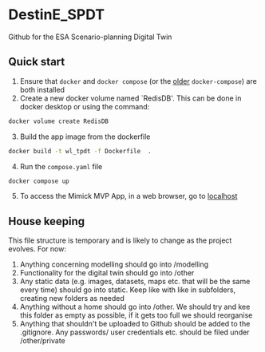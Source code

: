 # DestinE_SPDT
Github for the ESA Scenario-planning Digital Twin

## Quick start
1. Ensure that `docker` and `docker compose` (or the [older](https://stackoverflow.com/questions/66514436/difference-between-docker-compose-and-docker-compose) `docker-compose`) are both installed
2. Create a new docker volume named `RedisDB'. This can be done in docker desktop or using the command:
```bash 
docker volume create RedisDB
```
3. Build the app image from the dockerfile
```bash
docker build -t wl_tpdt -f Dockerfile  .
```
4. Run the `compose.yaml` file
```bash
docker compose up 
```
5. To access the Mimick MVP App, in a web browser, go to [localhost](localhost)
## House keeping

This file structure is temporary and is likely to change as the project evolves. For now:
1. Anything concerning modelling should go into /modelling
2. Functionality for the digital twin should go into /other
3. Any static data (e.g. images, datasets, maps etc. that will be the same every time) should go into static. Keep like with like in subfolders, creating new folders as needed
4. Anything without a home should go into /other. We should try and kee this folder as empty as possible, if it gets too full we should reorganise
5. Anything that shouldn't be uploaded to Github should be added to the .gitignore. Any passwords/ user credentials etc. should be filed under /other/private